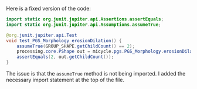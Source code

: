 Here is a fixed version of the code:

```java
import static org.junit.jupiter.api.Assertions.assertEquals;
import static org.junit.jupiter.api.Assumptions.assumeTrue;

@org.junit.jupiter.api.Test
void test_PGS_Morphology_erosionDilation() {
    assumeTrue(GROUP_SHAPE.getChildCount() == 2);
    processing.core.PShape out = micycle.pgs.PGS_Morphology.erosionDilation(GROUP_SHAPE, 0);
    assertEquals(2, out.getChildCount());
}
```

The issue is that the `assumeTrue` method is not being imported. I added the necessary import statement at the top of the file.